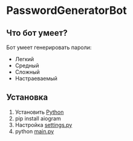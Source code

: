 # PasswordGeneratorBot
## Что бот умеет?
Бот умеет генерировать пароли:
- Легкий
- Средный
- Сложный
- Настраеваемый

## Установка 
1. Установить [Python](https://www.python.org/)
2. pip install aiogram
3. Настройка [settings.py](https://github.com/skey4ik/PasswordGeneratorBot/blob/main/settings.py)
4. python [main.py](https://github.com/skey4ik/PasswordGeneratorBot/blob/main/main.py)
